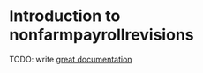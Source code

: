 # Introduction to nonfarmpayrollrevisions

TODO: write [great documentation](http://jacobian.org/writing/what-to-write/)
